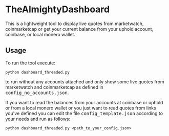 # TheAlmightyDashboard

This is a lightweight tool to display live quotes from marketwatch, coinmarketcap or get your current balance from your uphold account, coinbase, or local monero wallet.

## Usage

To run the tool execute:
~~~
python dashboard_threaded.py
~~~
to run without any accounts attached and only show some live quotes from marketwatch and coinmarketcap as defined in <tt>config_no_accounts.json</tt>.

If you want to read the balances from your accounts at coinbase or uphold or from a local monero wallet or you just want to read quotes from links you've defined you can edit the file <tt>config_template.json</tt> according to your needs and run as follows:
~~~
python dashboard_threaded.py <path_to_your_config.json>
~~~
